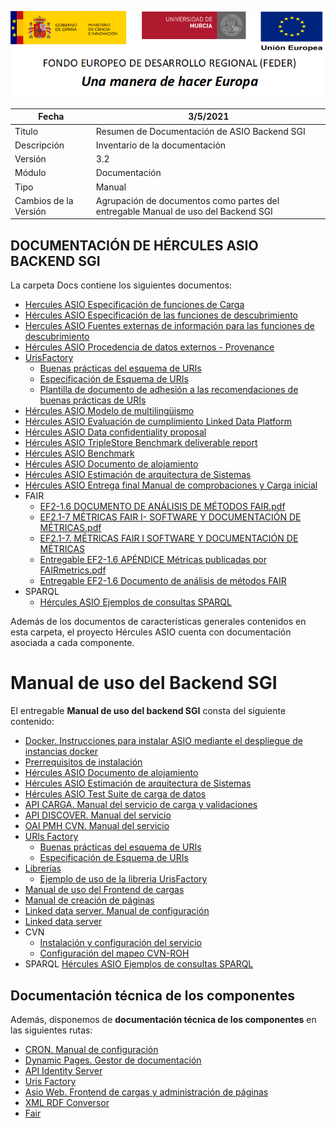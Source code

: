 ![](..//Docs/media/CabeceraDocumentosMD.png)

| Fecha         | 3/5/2021                                                   |
| ------------- | ------------------------------------------------------------ |
|Titulo|Resumen de Documentación de ASIO Backend SGI| 
|Descripción|Inventario de la documentación|
|Versión|3.2|
|Módulo|Documentación|
|Tipo|Manual|
|Cambios de la Versión|Agrupación de documentos como partes del entregable Manual de uso del Backend SGI|

## DOCUMENTACIÓN DE HÉRCULES ASIO BACKEND SGI

La carpeta Docs contiene los siguientes documentos:

 - [Hercules ASIO Especificación de funciones de Carga](Hercules-ASIO-Especificacion-de-funciones-de-Carga.md)
 - [Hércules ASIO Especificación de las funciones de descubrimiento](Hercules-ASIO-Especificacion-de-las-funciones-de-descubrimiento.md)
 - [Hercules ASIO Fuentes externas de información para las funciones de descubrimiento](Hercules-ASIO-Fuentes-externas-de-informacion-para-las-funciones-de-descubrimiento.md)
 - [Hércules ASIO Procedencia de datos externos - Provenance](Hercules-ASIO-Procedencia-de-datos-externos-Provenance.md)
 - [UrisFactory](UrisFactory/)
   - [Buenas prácticas del esquema de URIs](UrisFactory/Buenas-practicas-URIs.md)
   - [Especificación de Esquema de URIs](UrisFactory/Especificacion-Esquema-de-URIs.md)
   - [Plantilla de documento de adhesión a las recomendaciones de buenas prácticas de URIs](UrisFactory/Plantilla-de-documento-de-adhesion-a-las-recomendaciones-de-buenas-practicas-de-URIs.md)
 - [Hércules ASIO Modelo de multilingüismo](Hercules-ASIO-Modelo-de-multilinguismo.md)
 - [Hércules ASIO Evaluación de cumplimiento Linked Data Platform](Hercules-ASIO-Evaluacion-de-cumplimiento-Linked-Data-Platform.md)
 - [Hércules ASIO Data confidentiality proposal](Hercules-ASIO-Data-confidentiality-proposal.md)
 - [Hércules ASIO TripleStore Benchmark deliverable report](Hercules-TripleStore-Benchmark-deliverable-report.md)
 - [Hércules ASIO Benchmark](Benchmark/)
 - [Hércules ASIO Documento de alojamiento](Hercules-ASIO-Documento-de-Alojamiento.md)
 - [Hércules ASIO Estimación de arquitectura de Sistemas](Hercules-ASIO-Estimacion-de-arquitectura-de-Sistemas.md)
 - [Hércules ASIO Entrega final Manual de comprobaciones y Carga inicial](Hercules-ASIO-Entrega-Final-Manual-de-comprobaciones-y-Carga-inicial.md)
 - FAIR
    - [EF2-1.6 DOCUMENTO DE ANÁLISIS DE MÉTODOS FAIR.pdf](FAIR/EF2-1.6%20DOCUMENTO%20DE%20AN%C3%81LISIS%20DE%20M%C3%89TODOS%20FAIR.pdf)
    - [EF2.1-7 MÉTRICAS FAIR I- SOFTWARE Y DOCUMENTACIÓN DE MÉTRICAS.pdf](FAIR/EF2.1-7.%20M%C3%89TRICAS%20FAIR%20I-%20SOFTWARE%20Y%20DOCUMENTACI%C3%93N%20DE%20M%C3%89TRICAS.pdf)
   - [EF2.1-7. MÉTRICAS FAIR I SOFTWARE Y DOCUMENTACIÓN DE MÉTRICAS](FAIR/EF2.1-7.-METRICAS-FAIR-I-SOFTWARE-Y-DOCUMENTACION-DE-METRICAS.md)
   - [Entregable EF2-1.6 APÉNDICE Métricas publicadas por FAIRmetrics.pdf](FAIR/Entregable%20EF2-1.6%20AP%C3%89NDICE%20M%C3%A9tricas%20publicadas%20por%20FAIRmetrics.pdf)
   - [Entregable EF2-1.6 Documento de análisis de métodos FAIR](FAIR/Entregable-EF2-1.6-documento-de-analisis-de-metodos-FAIR.md)
 - SPARQL
   - [Hércules ASIO Ejemplos de consultas SPARQL](SPARQL/Hercules-ASIO-Ejemplos-de-consultas-SPARQL.md)

Además de los documentos de características generales contenidos en esta carpeta, el proyecto Hércules ASIO cuenta con documentación asociada a cada componente.

Manual de uso del Backend SGI
=======================

El entregable **Manual de uso del backend SGI** consta del siguiente contenido: 
 
 - [Docker. Instrucciones para instalar ASIO mediante el despliegue de instancias docker](../Builds/docker-images)
 - [Prerrequisitos de instalación](../Builds/Build)
 - [Hércules ASIO Documento de alojamiento](Hercules-ASIO-Documento-de-Alojamiento.md)
 - [Hércules ASIO Estimación de arquitectura de Sistemas](Hercules-ASIO-Estimacion-de-arquitectura-de-Sistemas.md)
 - [Hércules ASIO Test Suite de carga de datos](../data/README.md)
 - [API CARGA. Manual del servicio de carga y validaciones](../src/Hercules.Asio.Api.Carga)
 - [API DISCOVER. Manual del servicio](../src/Hercules.Asio.Api.Discover)
 - [OAI PMH CVN. Manual del servicio](../src/Hercules.Asio.CVN2OAI_PMH)
 - [URIs Factory](UrisFactory)
	 - [Buenas prácticas del esquema de URIs](UrisFactory/Buenas-practicas-URIs.md)
	 - [Especificación de Esquema de URIs](UrisFactory/Especificacion-Esquema-de-URIs.md)
 - [Librerías](https://github.com/HerculesCRUE/GnossDeustoBackend/tree/master/Builds/libraries)
	 - [Ejemplo de uso de la libreria UrisFactory](Examples/UrisFactoryLibraryExample)
 - [Manual de uso del Frontend de cargas](../src/Hercules.Asio.Web/Manual-de-usuario.md)
 - [Manual de creación de páginas](../src/Hercules.Asio.Web/Manual-de-creacion-de-paginas.md)
 - [Linked data server. Manual de configuración](../src/Hercules.Asio.LinkedDataServer) 
 - [Linked data server](https://github.com/HerculesCRUE/GnossDeustoBackend/tree/master/src/Hercules.Asio.LinkedDataServer)
 - CVN
	 - [Instalación y configuración del servicio](../src/cvn)
	 - [Configuración del mapeo CVN-ROH](../src/cvn/docs/config)
 - SPARQL
	 [Hércules ASIO Ejemplos de consultas SPARQL](SPARQL/Hercules-ASIO-Ejemplos-de-consultas-SPARQL.md)
	 
Documentación técnica de los componentes
---------------------------

Además, disponemos de **documentación técnica de los componentes** en las siguientes rutas:

 - [CRON. Manual de configuración](../src/Hercules.Asio.Cron)
 - [Dynamic Pages. Gestor de documentación](../src/Hercules.Asio.DinamicPages)
 - [API Identity Server](../src/Hercules.Asio.IdentityServer)
 - [Uris Factory](../src/Hercules.Asio.UrisFactory)
 - [Asio Web. Frontend de cargas y administración de páginas](../src/Hercules.Asio.Web)
 - [XML RDF Conversor](../src/Hercules.Asio.XML_RDF_Conversor)
 - [Fair](../src/fair)
